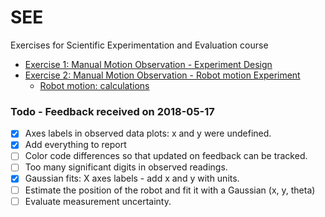 # SEE
Exercises for Scientific Experimentation and Evaluation course

+ [Exercise 1: Manual Motion Observation - Experiment Design](robot_motion_model/hw1.tex)
+ [Exercise 2: Manual Motion Observation - Robot motion Experiment](robot_motion_model/hw2.tex)
    + [Robot motion: calculations](robot_motion_model/SEEHomework_AbhishekPadalkar_MaxMensing_PranjalDhole_robot_motion_model.ipynb)


### Todo - Feedback received on 2018-05-17

- [x] Axes labels in observed data plots: x and y were undefined.
- [x] Add everything to report
- [ ] Color code differences so that updated on feedback can be tracked.
- [ ] Too many significant digits in observed readings.
- [x] Gaussian fits: X axes labels - add x and y with units.
- [ ] Estimate the position of the robot and fit it with a Gaussian (x, y, theta)
- [ ] Evaluate measurement uncertainty.
